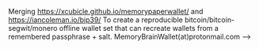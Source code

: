 Merging https://xcubicle.github.io/memorypaperwallet/ and https://iancoleman.io/bip39/
To create a reproducible bitcoin/bitcoin-segwit/monero offline wallet set
that can recreate wallets from a remembered passphrase + salt.
MemoryBrainWallet(at)protonmail.com
-->
